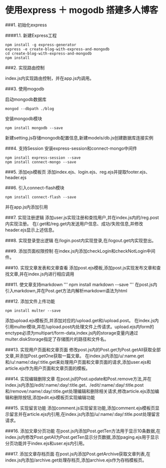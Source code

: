 # 使用express ＋ mogodb 搭建多人博客

###1. 初始化express

####1.1. 新建Express工程
```
npm install -g express-generator
express -e create-blog-with-express-and-mongodb
cd create-blog-with-express-and-mongodb
npm install
```

###2. 实现路由控制

index.js内实现路由控制，并在app.js内调用。

###3. 使用mogodb

启动mongodb数据库
```
mongod --dbpath ./blog
```
安装mongodb模块
```
npm install mongodb --save
```
新建setting.js存储mongodb配置信息,新建models/db.js创建数据库连接实例

###4. 支持Session
安装express-session和connect-mongo中间件
```
npm install express-session --save
npm install connect-mongo --save
```

###5. 添加ejs模板页
添加index.ejs、login.ejs、reg.ejs并提取footer.ejs、header.ejs

###6. 引入connect-flash模块
```
npm install connect-flash --save
```
并在app.js内添加引用

###7. 实现注册逻辑
添加user.js实现注册和查找用户,并在index.js内的/reg.post内实现注册。
在/.get和/reg.get内发送用户信息、成功/失败信息,并修改header.ejs显示上述信息。

###8. 实现登录登出逻辑
在/login.post内实现登录,在/logout.get内实现登出。

###9. 添加页面权限控制
在index.js内添加checkLogin和checkNotLogin中间件。

###10. 实现文章发表和文章查看
添加post.ejs模板,添加post.js实现发布文章和查找文章,并在index.js内进行相应调用

###11. 使文章支持markdown
'''
npm install markdown --save
'''
在post.js内引入markdown,并在Post.get方法内解析markdown语法为html

###12. 添加文件上传功能
```
npm install multer --save
```
添加upload.ejs模板页,并添加对应的/upload.get和/upload.post。
在index.js内引用multer模块,并在/upload.post内处理文件上传请求。upload.ejs内form的enctype必须为multipart/form-data,index.js内的storage变量内通过multer.diskStorage指定了存储图片的路径和文件名。

###13. 实现用户页面和文章页面
修改post.js内的Post.get为Post.getAll获取全部文章,并添加Post.getOne获取一篇文章。
在index.js内添加/u/:name.get和/u/:name/:day/:title.get来处理用户页面和文章页面的请求,添加user.ejs和article.ejs作为用户页面和文章页面的模板。

###14. 实现编辑删除文章
在post.js的Post.update和Post.remove方法,并在index.js内添加/edit/:name/:day/:title.get、/edit/:name/:day/:title.post和/remove/:name/:day/:title.get处理编辑和删除相关请求,修改article.ejs添加编辑和删除按钮,添加edit.ejs模板页实现编辑功能

###15. 实现留言功能
添加comment.js实现留言功能,添加comment.ejs模板页显示留言并在article.ejs内引用,在index.js内添加/u/:name/:day/:title.post处理留言请求。

###16. 添加文章分页功能
在post.js内添加Post.getTen方法用于显示10条数据,在index.js内修改Post.getAll为Post.getTen显示分页数据,添加paging.ejs用于显示分页功能并于index.ejs和user.ejs内引用。

###17. 添加文章存档页面
在post.js内添加Post.getArchive获取文章列表,在index.js内添加/archive.get处理存档页,添加archive.ejs作为存档模板页。